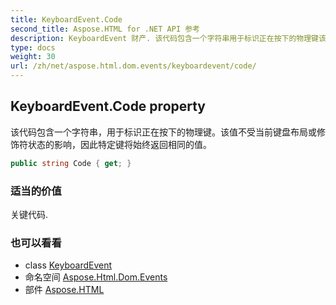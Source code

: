```yaml
---
title: KeyboardEvent.Code
second_title: Aspose.HTML for .NET API 参考
description: KeyboardEvent 财产. 该代码包含一个字符串用于标识正在按下的物理键该值不受当前键盘布局或修饰符状态的影响因此特定键将始终返回相同的值
type: docs
weight: 30
url: /zh/net/aspose.html.dom.events/keyboardevent/code/
---
```

## KeyboardEvent.Code property

该代码包含一个字符串，用于标识正在按下的物理键。该值不受当前键盘布局或修饰符状态的影响，因此特定键将始终返回相同的值。

```csharp
public string Code { get; }
```

### 适当的价值

关键代码.

### 也可以看看

* class [KeyboardEvent](../)
* 命名空间 [Aspose.Html.Dom.Events](../../keyboardevent/)
* 部件 [Aspose.HTML](../../../)


